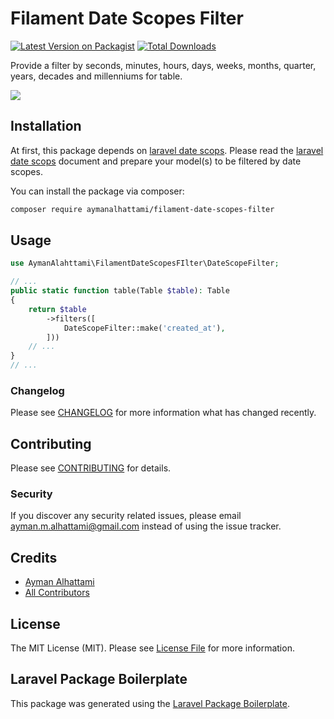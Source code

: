 # Filament Date Scopes Filter

[![Latest Version on Packagist](https://img.shields.io/packagist/v/aymanalhattami/filament-date-scopes-filter.svg?style=flat-square)](https://packagist.org/packages/aymanalhattami/filament-date-scopes-filter)
[![Total Downloads](https://img.shields.io/packagist/dt/aymanalhattami/filament-date-scopes-filter.svg?style=flat-square)](https://packagist.org/packages/aymanalhattami/filament-date-scopes-filter)

Provide a filter by seconds, minutes, hours, days, weeks, months, quarter, years, decades and millenniums for table. 

<img src="https://raw.githubusercontent.com/aymanalhattami/filament-date-scopes-filter/main/images/filament-date-scopes-filter.png" class="filament-hidden">

## Installation

At first, this package depends on [laravel date scops](https://github.com/laracraft-tech/laravel-date-scopes). Please read the [laravel date scops](https://github.com/laracraft-tech/laravel-date-scopes) document and prepare your model(s) to be filtered by date scopes.

You can install the package via composer:

```bash
composer require aymanalhattami/filament-date-scopes-filter
```

## Usage



```php
use AymanAlahttami\FilamentDateScopesFIlter\DateScopeFilter;

// ...
public static function table(Table $table): Table
{
    return $table
        ->filters([
            DateScopeFilter::make('created_at'),
        ]))
    // ...
}
// ...
```

### Changelog

Please see [CHANGELOG](CHANGELOG.md) for more information what has changed recently.

## Contributing

Please see [CONTRIBUTING](CONTRIBUTING.md) for details.

### Security

If you discover any security related issues, please email ayman.m.alhattami@gmail.com instead of using the issue tracker.

## Credits

-   [Ayman Alhattami](https://github.com/aymanalhattami)
-   [All Contributors](../../contributors)

## License

The MIT License (MIT). Please see [License File](LICENSE.md) for more information.

## Laravel Package Boilerplate

This package was generated using the [Laravel Package Boilerplate](https://laravelpackageboilerplate.com).
